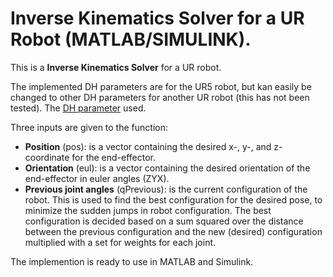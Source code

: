 # Inverse Kinematics Solver for a UR Robot (MATLAB/SIMULINK).
This is a **Inverse Kinematics Solver** for a UR robot. 

The implemented DH parameters are for the UR5 robot, but kan easily be changed to other DH parameters for another UR robot (this has not been tested). The [DH parameter](https://www.universal-robots.com/articles/ur/application-installation/dh-parameters-for-calculations-of-kinematics-and-dynamics) used.

Three inputs are given to the function:
- **Position** (pos): is a vector containing the desired x-, y-, and z-coordinate for the end-effector.
- **Orientation** (eul): is a vector containing the desired orientation of the end-effector in euler angles (ZYX).
- **Previous joint angles** (qPrevious): is the current configuration of the robot. This is used to find the best configuration for the desired pose, to minimize the sudden jumps in robot configuration. The best configuration is decided based on a sum squared over the distance between the previous configuration and the new (desired) configuration multiplied with a set for weights for each joint.

The implemention is ready to use in MATLAB and Simulink.